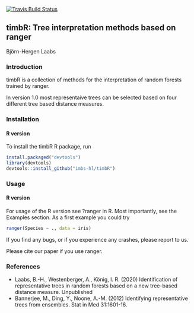 [![Travis Build Status](https://travis-ci.org/imbs-hl/timbR.svg?branch=master)](https://travis-ci.org/github/imbs-hl/timbR)
<!---[![AppVeyor Build Status](https://ci.appveyor.com/api/projects/status/github/imbs-hl/ranger?branch=master&svg=true)](https://ci.appveyor.com/project/mnwright/ranger)
[![Coverage Status](https://coveralls.io/repos/github/imbs-hl/ranger/badge.svg?branch=master)](https://coveralls.io/github/imbs-hl/ranger?branch=master)
![CRAN Downloads month](http://cranlogs.r-pkg.org/badges/ranger?color=brightgreen)
![CRAN Downloads overall](http://cranlogs.r-pkg.org/badges/grand-total/ranger?color=brightgreen) --->
## timbR: Tree interpretation methods based on ranger
Björn-Hergen Laabs

### Introduction
timbR is a collection of methods for the interpretation of random forests trained by ranger. 

In version 1.0 most representaive trees can be selected based on four different tree based distance measures.



### Installation
#### R version
To install the timbR R package, run

```R
install.packaged("devtools")
library(devtools)
devtools::install_github("imbs-hl/timbR")
```

### Usage
#### R version
For usage of the R version see ?ranger in R. Most importantly, see the Examples section. As a first example you could try 

```R  
ranger(Species ~ ., data = iris)
```


If you find any bugs, or if you experience any crashes, please report to us.

Please cite our paper if you use ranger.

### References
* Laabs, B.-H., Westenberger, A., König, I. R. (2020) Identification of representative trees in random forests based on a new tree-based distance measure. Unpublished
* Bannerjee, M., Ding, Y., Noone, A.-M. (2012) Identifying representative trees from ensembles. Stat in Med 31:1601-16.
